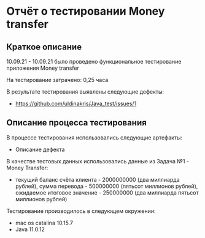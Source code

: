 # Отчёт о тестировании Money transfer

## Краткое описание

10.09.21 - 10.09.21 было проведено функциональное тестирование приложения Money transfer

На тестирование затрачено: 0,25 часа

В результате тестирования выявлены следующие дефекты:
* https://github.com/uldinakris/Java_test/issues/1

## Описание процесса тестирования

В процессе тестирования использовались следующие артефакты:
* Описание дефекта

В качестве тестовых данных использовались данные из Задача №1 - Money Transfer:
* текущий баланс счёта клиента -  2000000000 (два миллиарда рублей),
  сумма перевода - 500000000 (пятьсот миллионов рублей), 
  ожидаемое итоговое значение - 250000000 (два миллиарда пятьсот миллионов рублей)

Тестирование производилось в следующем окружении:
* mac os catalina 10.15.7
* Java 11.0.12